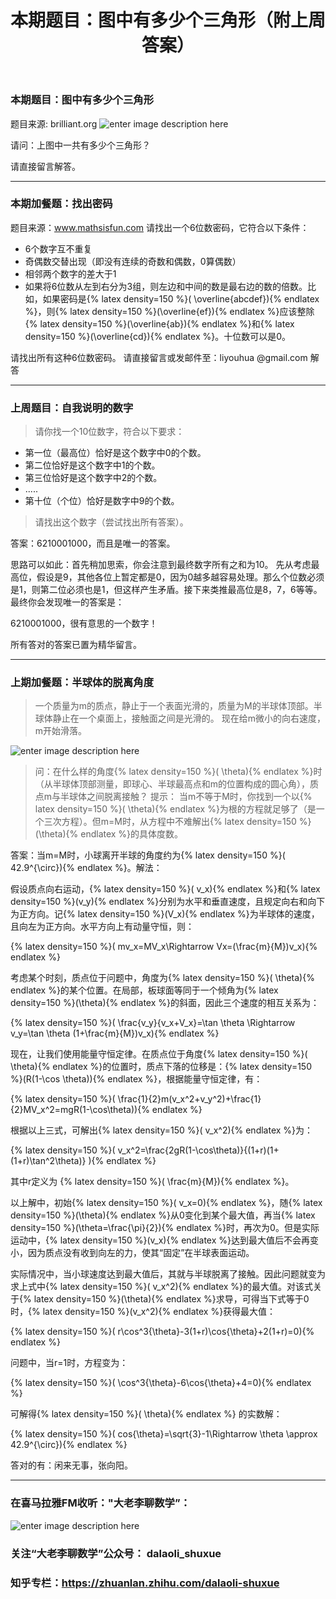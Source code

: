 ﻿---
title: 本期题目：图中有多少个三角形（附上周答案）
type: page
published: true
status: publish
categories: 每周一题
tags: ["每周一题"]
---

### 本期题目：图中有多少个三角形
题目来源: brilliant.org
![enter image description here](https://ds055uzetaobb.cloudfront.net/brioche/uploads/W4ARYDFaBX-frame.svg?width=400)

请问：上图中一共有多少个三角形？

请直接留言解答。

---
### 本期加餐题：找出密码
题目来源：www.mathsisfun.com
请找出一个6位数密码，它符合以下条件：

- 6个数字互不重复
- 奇偶数交替出现（即没有连续的奇数和偶数，0算偶数）
- 相邻两个数字的差大于1
- 如果将6位数从左到右分为3组，则左边和中间的数是最右边的数的倍数。比如，如果密码是{% latex density=150 %}\( \overline{abcdef}\){% endlatex %}，则{% latex density=150 %}\(\overline{ef}\){% endlatex %}应该整除{% latex density=150 %}\(\overline{ab}\){% endlatex %}和{% latex density=150 %}\(\overline{cd}\){% endlatex %}。十位数可以是0。

请找出所有这种6位数密码。
请直接留言或发邮件至：liyouhua @gmail.com 解答

---

### 上周题目：自我说明的数字
>请你找一个10位数字，符合以下要求：
 - 第一位（最高位）恰好是这个数字中0的个数。
 -  第二位恰好是这个数字中1的个数。 
 - 第三位恰好是这个数字中2的个数。 
 - .....
 -  第十位（个位）恰好是数字中9的个数。
>请找出这个数字（尝试找出所有答案）。

答案：6210001000，而且是唯一的答案。

思路可以如此：首先稍加思索，你会注意到最终数字所有之和为10。
先从考虑最高位，假设是9，其他各位上暂定都是0，因为0越多越容易处理。那么个位数必须是1，则第二位必须也是1，但这样产生矛盾。接下来类推最高位是8，7，6等等。最终你会发现唯一的答案是：

6210001000，很有意思的一个数字！

所有答对的答案已置为精华留言。

---
### 上期加餐题：半球体的脱离角度
>一个质量为m的质点，静止于一个表面光滑的，质量为M的半球体顶部。半球体静止在一个桌面上，接触面之间是光滑的。
现在给m微小的向右速度，m开始滑落。

![enter image description here](https://pic2.zhimg.com/80/v2-b7af375718470beed1a2bd2b12126771_hd.jpg)
>问：在什么样的角度{% latex density=150 %}\( \theta\){% endlatex %}时（从半球体顶部测量，即球心、半球最高点和m的位置构成的圆心角），质点m与半球体之间脱离接触？
提示： 当m不等于M时，你找到一个以{% latex density=150 %}\( \theta\){% endlatex %}为根的方程就足够了（是一个三次方程）。但m=M时，从方程中不难解出{% latex density=150 %}\(\theta\){% endlatex %}的具体度数。

答案：当m=M时，小球离开半球的角度约为{% latex density=150 %}\( 42.9^{\circ}\){% endlatex %}。解法：

假设质点向右运动，{% latex density=150 %}\( v_x\){% endlatex %}和{% latex density=150 %}\(v_y\){% endlatex %}分别为水平和垂直速度，且规定向右和向下为正方向。记{% latex density=150 %}\(V_x\){% endlatex %}为半球体的速度，且向左为正方向。水平方向上有动量守恒，则：

{% latex density=150 %}\( mv_x=MV_x\Rightarrow Vx=(\frac{m}{M})v_x\){% endlatex %}

考虑某个时刻，质点位于问题中，角度为{% latex density=150 %}\( \theta\){% endlatex %}的某个位置。在局部，板球面等同于一个倾角为{% latex density=150 %}\(\theta\){% endlatex %}的斜面，因此三个速度的相互关系为：

{% latex density=150 %}\( \frac{v_y}{v_x+V_x}=\tan \theta \Rightarrow v_y=\tan \theta (1+\frac{m}{M})v_x\){% endlatex %}

现在，让我们使用能量守恒定律。在质点位于角度{% latex density=150 %}\( \theta\){% endlatex %}的位置时，质点下落的位移是：{% latex density=150 %}\(R(1-\cos \theta)\){% endlatex %}，根据能量守恒定律，有：

{% latex density=150 %}\( \frac{1}{2}m(v_x^2+v_y^2)+\frac{1}{2}MV_x^2=mgR(1-\cos\theta)\){% endlatex %}

根据以上三式，可解出{% latex density=150 %}\( v_x^2\){% endlatex %}为：

{% latex density=150 %}\( 
v_x^2=\frac{2gR(1-\cos\theta)}{(1+r)(1+(1+r)\tan^2\theta)}
\){% endlatex %}

其中r定义为 {% latex density=150 %}\( \frac{m}{M}\){% endlatex %}。

以上解中，初始{% latex density=150 %}\( v_x=0\){% endlatex %}，随{% latex density=150 %}\(\theta\){% endlatex %}从0变化到某个最大值，再当{% latex density=150 %}\(\theta=\frac{\pi}{2}\){% endlatex %}时，再次为0。但是实际运动中，{% latex density=150 %}\(v_x\){% endlatex %}达到最大值后不会再变小，因为质点没有收到向左的力，使其“固定”在半球表面运动。

实际情况中，当小球速度达到最大值后，其就与半球脱离了接触。因此问题就变为求上式中{% latex density=150 %}\( v_x^2\){% endlatex %}的最大值。对该式关于{% latex density=150 %}\(\theta\){% endlatex %}求导，可得当下式等于0时，{% latex density=150 %}\(v_x^2\){% endlatex %}获得最大值：

{% latex density=150 %}\( r\cos^3{\theta}-3(1+r)\cos{\theta}+2(1+r)=0\){% endlatex %}

问题中，当r=1时，方程变为：

{% latex density=150 %}\( \cos^3{\theta}-6\cos{\theta}+4=0\){% endlatex %}

可解得{% latex density=150 %}\( \theta\){% endlatex %} 的实数解：

{% latex density=150 %}\( cos{\theta}=\sqrt{3}-1\Rightarrow \theta \approx 42.9^{\circ}\){% endlatex %}

答对的有：闲来无事，张向阳。

----------

### 在喜马拉雅FM收听："大老李聊数学”：
![enter image description here](https://pic1.zhimg.com/80/v2-8d13d5180712a2921dbf634a4ab3ce78_hd.jpg)

### 关注“大老李聊数学”公众号： dalaoli_shuxue
### 知乎专栏：https://zhuanlan.zhihu.com/dalaoli-shuxue

